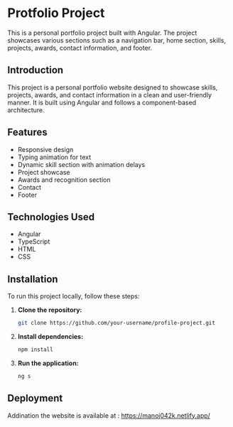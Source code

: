# Protfolio Project

This is a personal portfolio project built with Angular. The project showcases various sections such as a navigation bar, home section, skills, projects, awards, contact information, and footer.

## Introduction

This project is a personal portfolio website designed to showcase skills, projects, awards, and contact information in a clean and user-friendly manner. It is built using Angular and follows a component-based architecture.

## Features

- Responsive design
- Typing animation for text
- Dynamic skill section with animation delays
- Project showcase
- Awards and recognition section
- Contact
- Footer

## Technologies Used

- Angular
- TypeScript
- HTML
- CSS

## Installation

To run this project locally, follow these steps:

1. **Clone the repository:**

   ```bash
   git clone https://github.com/your-username/profile-project.git
   ```

2. **Install dependencies:**
   ```bash
   npm install
   ```
3. **Run the application:**
   ```bash
   ng s
   ```

## Deployment

Addination the website is available at : https://manoj042k.netlify.app/
